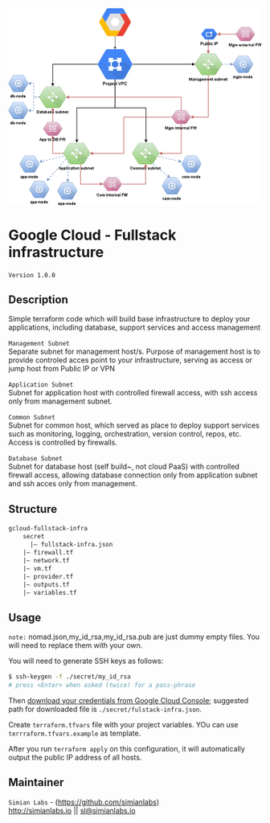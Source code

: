 ![Alt text](Diagram.png "Schema")

# Google Cloud - Fullstack infrastructure

``Version 1.0.0``  

## Description
Simple terraform code which will build base infrastructure to deploy your applications, including database, support services and access management

`Management Subnet`  
Separate subnet for management host/s. Purpose of management host is to provide controled acces point to your infrastructure, serving as access or jump host from Public IP or VPN

`Application Subnet`  
Subnet for application host with controlled firewall access, with ssh access only from management subnet.

`Common Subnet`  
Subnet for common host, which served as place to deploy support services such as monitoring, logging, orchestration, version control, repos, etc. Access is controlled by firewalls.

`Database Subnet`  
Subnet for database host (self build~, not cloud PaaS) with controlled firewall access, allowing database connection only from application subnet and ssh acces only from management.

## Structure

```
gcloud-fullstack-infra
    secret
      |— fullstack-infra.json
    |— firewall.tf
    |— network.tf
    |— vm.tf
    |— provider.tf
    |— outputs.tf
    |— variables.tf
```


## Usage

``note:`` nomad.json,my_id_rsa,my_id_rsa.pub are just dummy empty files. You will need to replace them with your own.

You will need to generate SSH keys as follows:

```sh
$ ssh-keygen -f ./secret/my_id_rsa
# press <Enter> when asked (twice) for a pass-phrase
```

Then [download your credentials from Google Cloud Console](https://www.terraform.io/docs/providers/google/#credentials); suggested path for downloaded file is `./secret/fulstack-infra.json`.

Create `terraform.tfvars` file with your project variables. YOu can use `terrraform.tfvars.example` as template.

After you run `terraform apply` on this configuration, it will
automatically output the public IP address of all hosts.

## Maintainer
`Simian Labs` - (https://github.com/simianlabs)  
http://simianlabs.io || sl@simianlabs.io
